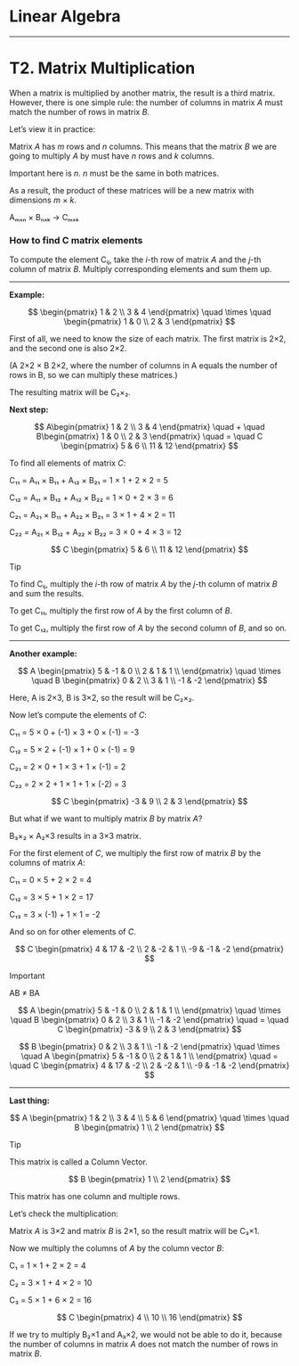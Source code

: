 # Linear Algebra

---

# T2. Matrix Multiplication

When a matrix is multiplied by another matrix, the result is a third matrix. However, there is one simple rule: the number of columns in matrix *A* must match the number of rows in matrix *B*.

Let’s view it in practice:

Matrix *A* has *m* rows and *n* columns. This means that the matrix *B* we are going to multiply *A* by must have *n* rows and *k* columns.

Important here is *n*. *n* must be the same in both matrices.

As a result, the product of these matrices will be a new matrix with dimensions *m* × *k*.

Aₘₓₙ × Bₙₓₖ → Cₘₓₖ

### How to find C matrix elements

To compute the element Cᵢⱼ, take the *i*-th row of matrix *A* and the *j*-th column of matrix *B*. Multiply corresponding elements and sum them up.

---

**Example:**

$$
\begin{pmatrix}
  1 & 2  \\
  3 & 4   
\end{pmatrix}
\quad \times \quad
\begin{pmatrix}
  1 & 0  \\
  2 & 3   
\end{pmatrix}
$$

First of all, we need to know the size of each matrix. The first matrix is 2×2, and the second one is also 2×2. 

(A 2×2 × B 2×2, where the number of columns in A equals the number of rows in B, so we can multiply these matrices.)

The resulting matrix will be C₂×₂.

**Next step:**

$$
A\begin{pmatrix}
  1 & 2  \\
  3 & 4   
\end{pmatrix}
\quad + \quad
B\begin{pmatrix}
  1 & 0  \\
  2 & 3   
\end{pmatrix}
\quad = \quad
C \begin{pmatrix}
  5 & 6  \\
  11 & 12
\end{pmatrix}
$$

To find all elements of matrix *C*:

C₁₁ = A₁₁ × B₁₁ + A₁₂ × B₂₁ = 1 × 1 + 2 × 2 = 5

C₁₂ = A₁₁ × B₁₂ + A₁₂ × B₂₂ = 1 × 0 + 2 × 3 = 6

C₂₁ = A₂₁ × B₁₁ + A₂₂ × B₂₁ = 3 × 1 + 4 × 2 = 11

C₂₂ = A₂₁ × B₁₂ + A₂₂ × B₂₂ = 3 × 0 + 4 × 3 = 12

$$
C \begin{pmatrix}
  5 & 6  \\
  11 & 12
\end{pmatrix}
$$

> [!TIP]  
> To find Cᵢⱼ, multiply the *i*-th row of matrix *A* by the *j*-th column of matrix *B* and sum the results.
> 
> To get C₁₁, multiply the first row of *A* by the first column of *B*.
> 
> To get C₁₂, multiply the first row of *A* by the second column of *B*, and so on.

---

**Another example:**

$$
A \begin{pmatrix}
  5 & -1 & 0  \\
  2 & 1 & 1  \\
\end{pmatrix} 
\quad \times \quad
B \begin{pmatrix}
  0 & 2  \\
  3 & 1 \\
 -1 & -2 
\end{pmatrix}
$$

Here, A is 2×3, B is 3×2, so the result will be C₂×₂.

Now let’s compute the elements of *C*:

C₁₁ = 5 × 0 + (-1) × 3 + 0 × (-1) = -3

C₁₂ = 5 × 2 + (-1) × 1 + 0 × (-1) = 9

C₂₁ = 2 × 0 + 1 × 3 + 1 × (-1) = 2

C₂₂ = 2 × 2 + 1 × 1 + 1 × (-2) = 3

$$
C \begin{pmatrix}
  -3 & 9  \\
  2 & 3
\end{pmatrix}
$$

But what if we want to multiply matrix *B* by matrix *A*?

B₃×₂ × A₂×3 results in a 3×3 matrix.

For the first element of *C*, we multiply the first row of matrix *B* by the columns of matrix *A*:

C₁₁ = 0 × 5 + 2 × 2 = 4

C₁₂ = 3 × 5 + 1 × 2 = 17

C₁₃ = 3 × (-1) + 1 × 1 = -2

And so on for other elements of *C*.

$$
C \begin{pmatrix}
  4 & 17 & -2  \\
  2 & -2 & 1 \\
  -9 & -1 & -2 
\end{pmatrix}
$$

> [!IMPORTANT]  
> AB ≠ BA 
>
>$$
>A \begin{pmatrix}
>  5 & -1 & 0  \\
>  2 & 1 & 1  \\
>\end{pmatrix} 
>\quad \times \quad
>B \begin{pmatrix}
>  0 & 2  \\
>  3 & 1 \\
> -1 & -2 
>\end{pmatrix}
>\quad = \quad
>C \begin{pmatrix}
>  -3 & 9  \\
>  2 & 3
>\end{pmatrix}
>$$
>
>
>$$
>B \begin{pmatrix}
>  0 & 2  \\
>  3 & 1 \\
> -1 & -2 
>\end{pmatrix}
>\quad \times \quad
>A \begin{pmatrix}
>  5 & -1 & 0  \\
>  2 & 1 & 1  \\
>\end{pmatrix} 
>\quad = \quad
>C \begin{pmatrix}
>  4 & 17 & -2  \\
>  2 & -2 & 1 \\
>  -9 & -1 & -2 
>\end{pmatrix}
>$$

---

**Last thing:**

$$
A \begin{pmatrix}
  1 & 2   \\
  3 & 4  \\
  5 & 6  
\end{pmatrix}
\quad \times \quad
B \begin{pmatrix}
  1 \\
  2  
\end{pmatrix}
$$

> [!TIP]  
> This matrix is called a Column Vector.
> 
> $$
>B \begin{pmatrix}
>  1 \\
>  2  
>\end{pmatrix}
>$$
>
> This matrix has one column and multiple rows.

Let’s check the multiplication:

Matrix *A* is 3×2 and matrix *B* is 2×1, so the result matrix will be C₃×1.

Now we multiply the columns of *A* by the column vector *B*:

C₁ = 1 × 1 + 2 × 2 = 4

C₂ = 3 × 1 + 4 × 2 = 10

C₃ = 5 × 1 + 6 × 2 = 16

$$
C \begin{pmatrix}
  4 \\
  10  \\
  16
\end{pmatrix}
$$




If we try to multiply B₂×1 and A₃×2, we would not be able to do it, because the number of columns in matrix *A* does not match the number of rows in matrix *B*.
